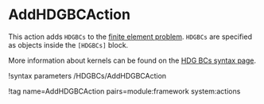# AddHDGBCAction

This action adds `HDGBCs` to the
[finite element problem](syntax/Problem/index.md).
`HDGBCs` are specified as objects inside the `[HDGBCs]` block.

More information about kernels can be found on the
[HDG BCs syntax page](syntax/HDGBCs/index.md).

!syntax parameters /HDGBCs/AddHDGBCAction

!tag name=AddHDGBCAction pairs=module:framework system:actions
